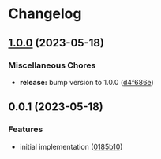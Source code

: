 # Changelog

## [1.0.0](https://github.com/jimeh/update-tags-action/compare/v0.0.1...v1.0.0) (2023-05-18)


### Miscellaneous Chores

* **release:** bump version to 1.0.0 ([d4f686e](https://github.com/jimeh/update-tags-action/commit/d4f686ef9ff51ff4426907f89983bd286903c23e))

## 0.0.1 (2023-05-18)


### Features

* initial implementation ([0185b10](https://github.com/jimeh/update-tags-action/commit/0185b100ff1752ce06ade4b147b6befb8c37e525))
